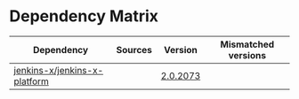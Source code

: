 # Dependency Matrix

Dependency | Sources | Version | Mismatched versions
---------- | ------- | ------- | -------------------
[jenkins-x/jenkins-x-platform](https://github.com/jenkins-x/jenkins-x-platform) |  | [2.0.2073](https://github.com/jenkins-x/jenkins-x-platform/releases/tag/v2.0.2073) | 
